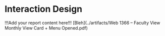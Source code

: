# Interaction Design

!!!Add your report content here!!!
[Bleh](../artifacts/Web 1366 – Faculty View  Monthly View  Card + Menu Opened.pdf)
